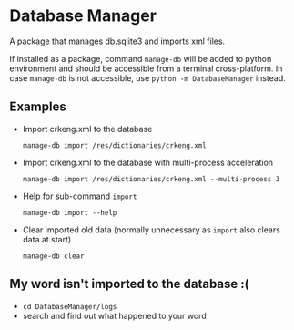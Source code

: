 # Database Manager

A package that manages db.sqlite3 and imports xml files.

If installed as a package, command `manage-db` will be added to python environment and should be accessible from a terminal cross-platform. In case `manage-db` is not accessible, use `python -m DatabaseManager` instead. 

## Examples

- Import crkeng.xml to the database

    `manage-db import /res/dictionaries/crkeng.xml`
    
- Import crkeng.xml to the database with multi-process acceleration

    `manage-db import /res/dictionaries/crkeng.xml --multi-process 3`
    
- Help for sub-command `import`

    `manage-db import --help`

- Clear imported old data (normally unnecessary as `import` also clears data at start)

    `manage-db clear`

## My word isn't imported to the database :(

- `cd DatabaseManager/logs`
- search and find out what happened to your word